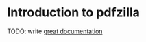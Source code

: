 # Introduction to pdfzilla

TODO: write [great documentation](http://jacobian.org/writing/what-to-write/)
